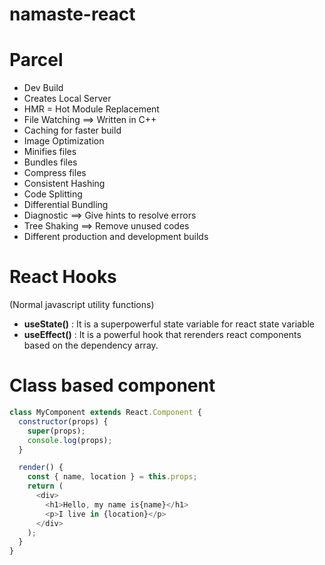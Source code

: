 # namaste-react

# Parcel

- Dev Build
- Creates Local Server
- HMR = Hot Module Replacement
- File Watching ==> Written in C++
- Caching for faster build
- Image Optimization
- Minifies files
- Bundles files
- Compress files
- Consistent Hashing
- Code Splitting
- Differential Bundling
- Diagnostic ==> Give hints to resolve errors
- Tree Shaking ==> Remove unused codes
- Different production and development builds

# React Hooks

(Normal javascript utility functions)

- **useState()** : It is a superpowerful state variable for react state variable
- **useEffect()** : It is a powerful hook that rerenders react components based on the dependency array.

# Class based component

```javascript
class MyComponent extends React.Component {
  constructor(props) {
    super(props);
    console.log(props);
  }

  render() {
    const { name, location } = this.props;
    return (
      <div>
        <h1>Hello, my name is{name}</h1>
        <p>I live in {location}</p>
      </div>
    );
  }
}
```
